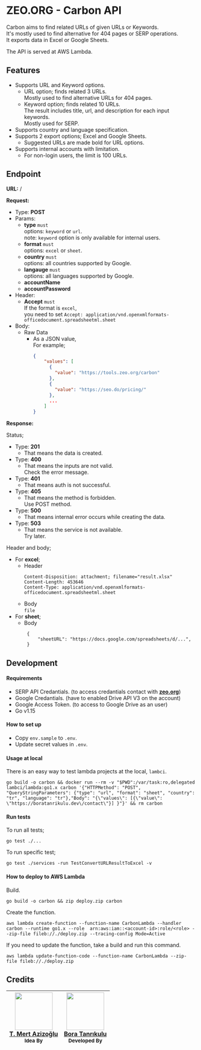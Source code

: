# ZEO.ORG - Carbon API

Carbon aims to find related URLs of given URLs or Keywords.  
It's mostly used to find alternative for 404 pages or SERP operations.  
It exports data in Excel or Google Sheets.

The API is served at AWS Lambda.

## Features

- Supports URL and Keyword options.
	- URL option; finds related 3 URLs.  
	  Mostly used to find alternative URLs for 404 pages.  
	- Keyword option; finds related 10 URLs.  
	  The result includes title, url, and description for each input keywords.  
	  Mostly used for SERP.  
- Supports country and language specification.  
- Supports 2 export options; Excel and Google Sheets.  
	- Suggested URLs are made bold for URL options.  
- Supports internal accounts with limitation.
	- For non-login users, the limit is 100 URLs.

## Endpoint

**URL:** /

**Request:**

- Type: **POST**
- Params: 
	- **type** `must`  
	  options: `keyword` or `url`.  
	  note: `keyword` option is only available for internal users.
	- **format** `must`  
	  options: `excel` or `sheet`.
	- **country** `must`  
	  options: all countries supported by Google. 
	- **langauge** `must`  
	  options: all languages supported by Google.
	- **accountName**  
	- **accountPassword**  
- Header:
	- **Accept**  `must`  
	  If the format is `excel`,  
	  you need to set `Accept: application/vnd.openxmlformats-officedocument.spreadsheetml.sheet`  
- Body:
	- Raw Data  
		- As a JSON value,  
		  For example;
			```json
			{
			    "values": [
			      {
			        "value": "https://tools.zeo.org/carbon"
			      },
			      {
			        "value": "https://seo.do/pricing/"
			      },
			      ...
			    ]
			}
			```

**Response:**

Status;

- Type: **201**
	- That means the data is created.
- Type: **400**
	- That means the inputs are not valid.  
	  Check the error message.
- Type: **401**
	- That means auth is not successful.
- Type: **405**
	- That means the method is forbidden.  
	  Use POST method.
- Type: **500**
	- That means internal error occurs while creating the data.
- Type: **503**
	- That means the service is not available.  
	  Try later.

Header and body;

- For **excel**;
	- Header  
		```
		Content-Disposition: attachment; filename="result.xlsx"
		Content-Length: 453646
		Content-Type: application/vnd.openxmlformats-officedocument.spreadsheetml.sheet
		```
	- Body  
		`file`
- For **sheet**;  
	- Body  
		```
		 {
		     "sheetURL": "https://docs.google.com/spreadsheets/d/...",
		 }
		```

## Development

#### Requirements

- SERP API Credantials. (to access credantials contact with [**zeo.org**](https://zeo.org/contact-us/))
- Google Credantials. (have to enabled Drive API V3 on the account)
- Google Access Token. (to access to Google Drive as an user)
- Go v1.15

#### How to set up

- Copy `env.sample` to `.env`.  
- Update secret values in `.env`.

#### Usage at local

There is an easy way to test lambda projects at the local, `lambci`.

```shell
go build -o carbon && docker run --rm -v "$PWD":/var/task:ro,delegated lambci/lambda:go1.x carbon '{"HTTPMethod": "POST", "QueryStringParameters": {"type": "url", "format": "sheet", "country": "tr", "language": "tr"},"Body": "{\"values\": [{\"value\": \"https://boratanrikulu.dev\/contact\"}] }"}' && rm carbon
```

#### Run tests

To run all tests;
```shell
go test ./...
```

To run specific test;
```shell
go test ./services -run TestConvertURLResultToExcel -v 
```

#### How to deploy to AWS Lambda

Build.
```shell
go build -o carbon && zip deploy.zip carbon
```

Create the function.
```shell
aws lambda create-function --function-name CarbonLambda --handler carbon --runtime go1.x --role  arn:aws:iam::<account-id>:role/<role> --zip-file fileb://./deploy.zip --tracing-config Mode=Active
```

If you need to update the function, take a build and run this command.
```shell
aws lambda update-function-code --function-name CarbonLambda --zip-file fileb://./deploy.zip
```

## Credits

| [<img src="https://pbs.twimg.com/profile_images/935883931416657920/8HBYzvY7_400x400.jpg" width="100px;"/>](https://twitter.com/mertazizoglu) <br/> [T. Mert Azizoğlu](https://twitter.com/mertazizoglu)<br/><sub>Idea By</sub><br/> | [<img src="https://avatars3.githubusercontent.com/u/20258973?s=460&u=3147c97360ef8b5d64ef26c77077e1926a686356&v=4" width="100px;"/>](https://github.com/boratanrikulu) <br/>[Bora Tanrıkulu](https://github.com/boratanrikulu)<br/><sub>Developed By</sub><br/> |  
| - | - |
